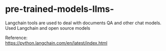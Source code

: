 # pre-trained-models-llms-

Langchain tools are used to deal with documents QA and other chat models. 
Used Langchain and open source models

Reference:
<br>https://python.langchain.com/en/latest/index.html</br>

